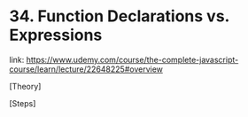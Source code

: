 # 34. Function Declarations vs. Expressions
link: https://www.udemy.com/course/the-complete-javascript-course/learn/lecture/22648225#overview


[Theory]





[Steps]